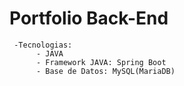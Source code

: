 # Portfolio Back-End

     -Tecnologias:
          - JAVA
          - Framework JAVA: Spring Boot
          - Base de Datos: MySQL(MariaDB)